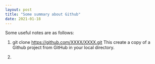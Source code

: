 ```yaml
---
layout: post
title: "Some summary about Github"
date: 2021-01-18
---
```


Some useful notes are as follows:

1) git clone https://github.com/XXXX/XXXX.git 
This create a copy of a Github project from GitHub in your local directory.

2)
